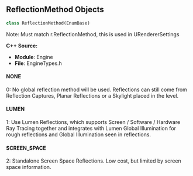 ## ReflectionMethod Objects

```python
class ReflectionMethod(EnumBase)
```

Note: Must match r.ReflectionMethod, this is used in URendererSettings

**C++ Source:**

- **Module**: Engine
- **File**: EngineTypes.h

<a id="unreal.ReflectionMethod.NONE"></a>

#### NONE

0: No global reflection method will be used. Reflections can still come from Reflection Captures, Planar Reflections or a Skylight placed in the level.

<a id="unreal.ReflectionMethod.LUMEN"></a>

#### LUMEN

1: Use Lumen Reflections, which supports Screen / Software / Hardware Ray Tracing together and integrates with Lumen Global Illumination for rough reflections and Global Illumination seen in reflections.

<a id="unreal.ReflectionMethod.SCREEN_SPACE"></a>

#### SCREEN_SPACE

2: Standalone Screen Space Reflections.  Low cost, but limited by screen space information.

<a id="unreal.LocalExposureMethod"></a>